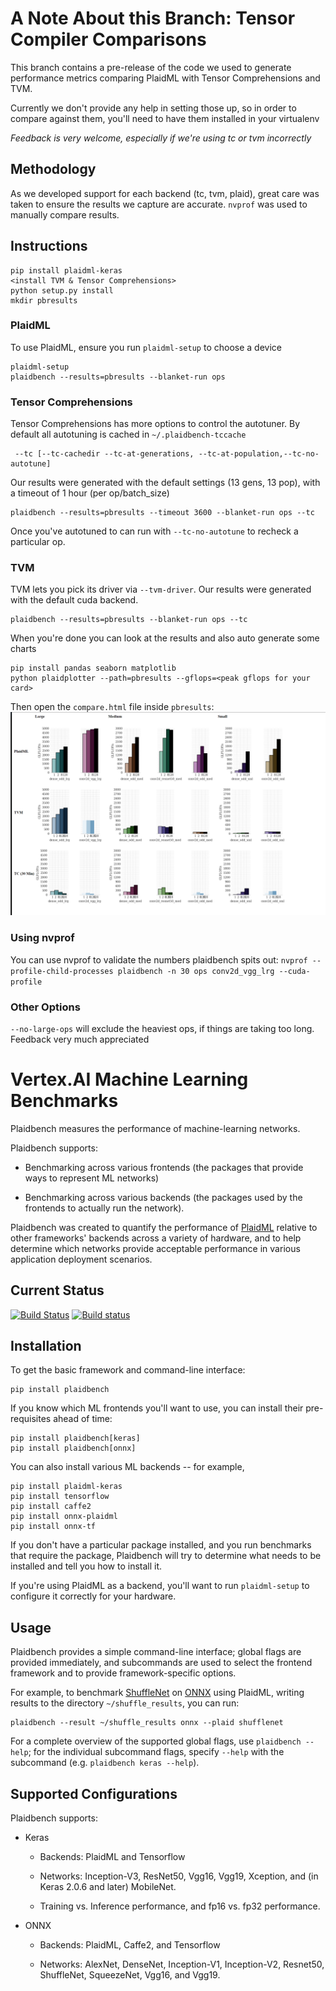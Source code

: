 # A Note About this Branch: Tensor Compiler Comparisons

This branch contains a pre-release of the code we used to generate performance
metrics comparing PlaidML with Tensor Comprehensions and TVM.

Currently we don't provide any help in setting those up, so in order to compare
against them, you'll need to have them installed in your virtualenv

*Feedback is very welcome, especially if we're using tc or tvm incorrectly*

## Methodology
As we developed support for each backend (tc, tvm, plaid), great care was taken to ensure the results we capture are accurate. `nvprof` was used to manually compare results. 

## Instructions
```
pip install plaidml-keras
<install TVM & Tensor Comprehensions>
python setup.py install
mkdir pbresults
```

### PlaidML
To use PlaidML, ensure you run `plaidml-setup` to choose a device
```
plaidml-setup
plaidbench --results=pbresults --blanket-run ops
```

### Tensor Comprehensions
Tensor Comprehensions has more options to control the autotuner. By default all autotuning is cached in `~/.plaidbench-tccache`
```
 --tc [--tc-cachedir --tc-at-generations, --tc-at-population,--tc-no-autotune]
```
Our results were generated with the default settings (13 gens, 13 pop), with a timeout of 1 hour (per op/batch_size)
```
plaidbench --results=pbresults --timeout 3600 --blanket-run ops --tc
```
Once you've autotuned to can run with `--tc-no-autotune` to recheck a particular op.

### TVM
TVM lets you pick its driver via `--tvm-driver`. Our results were generated with the default cuda backend.
```
plaidbench --results=pbresults --blanket-run ops --tc
```

When you're done you can look at the results and also auto generate some charts
```
pip install pandas seaborn matplotlib
python plaidplotter --path=pbresults --gflops=<peak gflops for your card>
```
Then open the `compare.html` file inside `pbresults`:
<img src="compare_example.png"></img>

### Using nvprof
You can use nvprof to validate the numbers plaidbench spits out:
`nvprof --profile-child-processes plaidbench -n 30 ops conv2d_vgg_lrg --cuda-profile`

### Other Options
`--no-large-ops` will exclude the heaviest ops, if things are taking too long.
Feedback very much appreciated



# Vertex.AI Machine Learning Benchmarks
Plaidbench measures the performance of machine-learning networks.

Plaidbench supports:

* Benchmarking across various frontends (the packages that provide ways to represent ML networks)

* Benchmarking across various backends (the packages used by the frontends to actually run the network).

Plaidbench was created to quantify the performance of [PlaidML](http://www.github.com/plaidml/plaidml) relative to other frameworks' backends across a variety of hardware, and to help determine which networks provide acceptable performance in various application deployment scenarios.



## Current Status

[![Build Status](https://travis-ci.org/plaidml/plaidbench.svg?branch=master)](https://travis-ci.org/plaidml/plaidbench)
[![Build status](https://ci.appveyor.com/api/projects/status/307lhqu7kp2m0j0v?svg=true)](https://ci.appveyor.com/project/earhart/plaidbench)

## Installation

To get the basic framework and command-line interface:

    pip install plaidbench

If you know which ML frontends you'll want to use, you can install their pre-requisites ahead of time:

    pip install plaidbench[keras]
    pip install plaidbench[onnx]

You can also install various ML backends -- for example,

    pip install plaidml-keras
    pip install tensorflow
    pip install caffe2
    pip install onnx-plaidml
    pip install onnx-tf

If you don't have a particular package installed, and you run benchmarks that require the package, Plaidbench will try to determine what needs to be installed and tell you how to install it.

If you're using PlaidML as a backend, you'll want to run `plaidml-setup` to configure it correctly for your hardware.

## Usage

Plaidbench provides a simple command-line interface; global flags are provided immediately, and subcommands are used to select the frontend framework and to provide framework-specific options.

For example, to benchmark [ShuffleNet](https://arxiv.org/abs/1707.01083) on [ONNX](https://onnx.ai/) using PlaidML, writing results to the directory `~/shuffle_results`, you can run:

    plaidbench --result ~/shuffle_results onnx --plaid shufflenet

For a complete overview of the supported global flags, use `plaidbench --help`; for the individual subcommand flags, specify `--help` with the subcommand (e.g. `plaidbench keras --help`).

## Supported Configurations

Plaidbench supports:

* Keras

  * Backends: PlaidML and Tensorflow

  * Networks: Inception-V3, ResNet50, Vgg16, Vgg19, Xception, and (in Keras 2.0.6 and later) MobileNet.

  * Training vs. Inference performance, and fp16 vs. fp32 performance.

* ONNX

  * Backends: PlaidML, Caffe2, and Tensorflow

  * Networks: AlexNet, DenseNet, Inception-V1, Inception-V2, Resnet50, ShuffleNet, SqueezeNet, Vgg16, and Vgg19.

